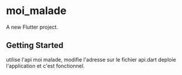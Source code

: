 # moi_malade

A new Flutter project.

## Getting Started

utilise l'api moi malade, modifie l'adresse sur le fichier api.dart
deploie l'application et c'est fonctionnel. 
